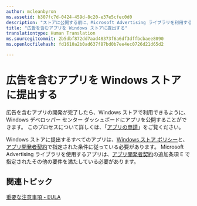 ```yaml
---
author: mcleanbyron
ms.assetid: b307fc7d-0424-459d-8c20-e37e5cfec0d0
description: "ストアに公開する前に、Microsoft Advertising ライブラリを利用するアプリで満たす必要がある要件について説明します。"
title: "広告を含むアプリを Windows ストアに提出する"
translationtype: Human Translation
ms.sourcegitcommit: 2b5dbf872dd7aad48373f6a6df3dffbcbaee8090
ms.openlocfilehash: fd1610a2b0ad637f87bd0b7ee4ec0726d21d65d2

---
```


# <a name="submit-an-app-with-ads-to-the-windows-store"></a>広告を含むアプリを Windows ストアに提出する


広告を含むアプリの開発が完了したら、Windows ストアで利用できるように、Windows デベロッパー センター ダッシュボードにアプリを公開することができます。 このプロセスについて詳しくは、「[アプリの申請](https://msdn.microsoft.com/windows/uwp/publish/app-submissions)」をご覧ください。

Windows ストアに提出するすべてのアプリは、[Windows ストア ポリシー](https://msdn.microsoft.com/library/windows/apps/dn764944.aspx)と、[アプリ開発者契約](https://msdn.microsoft.com/library/windows/apps/hh694058.aspx)で指定された条件に従っている必要があります。 Microsoft Advertising ライブラリを使用するアプリは、[アプリ開発者契約](https://msdn.microsoft.com/library/windows/apps/hh694058.aspx)の追加条項 E で指定されたその他の要件を満たしている必要があります。

## <a name="related-topics"></a>関連トピック


[重要な注意事項 - EULA](important-notice-eula.md)

 

 



<!--HONumber=Dec16_HO2-->


